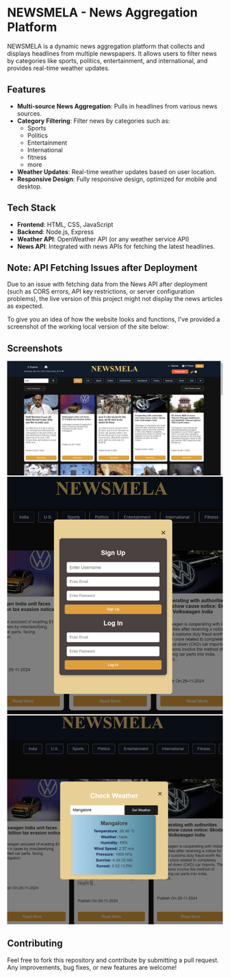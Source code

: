 # NEWSMELA - News Aggregation Platform

NEWSMELA is a dynamic news aggregation platform that collects and displays headlines from multiple newspapers. It allows users to filter news by categories like sports, politics, entertainment, and international, and provides real-time weather updates.

## Features

- **Multi-source News Aggregation**: Pulls in headlines from various news sources.
- **Category Filtering**: Filter news by categories such as:
  - Sports
  - Politics
  - Entertainment
  - International
  - fitness
  - more 
- **Weather Updates**: Real-time weather updates based on user location.
- **Responsive Design**: Fully responsive design, optimized for mobile and desktop.

## Tech Stack

- **Frontend**: HTML, CSS, JavaScript
- **Backend**: Node.js, Express
- **Weather API**: OpenWeather API (or any weather service API)
- **News API**: Integrated with news APIs for fetching the latest headlines.

## Note: API Fetching Issues after Deployment

Due to an issue with fetching data from the News API after deployment (such as CORS errors, API key restrictions, or server configuration problems), the live version of this project might not display the news articles as expected. 

To give you an idea of how the website looks and functions, I've provided a screenshot of the working local version of the site below:


## Screenshots
![Homepage Screenshot](./assets/sreenshots//homepage1.png)
![newspaper Screenshot](./assets/sreenshots/login.png)
![weather Screenshot](./assets/sreenshots/weather1.png)


## Contributing
 Feel free to fork this repository and contribute by submitting a pull request. Any improvements, bug fixes, or new features are welcome!





